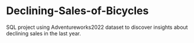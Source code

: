 # Declining-Sales-of-Bicycles
SQL project using Adventureworks2022 dataset to discover insights about declining sales in the last year. 
